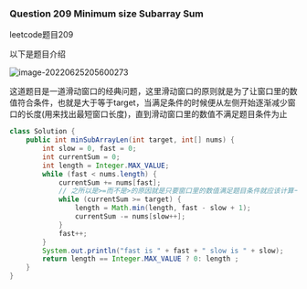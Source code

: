 ### Question 209 Minimum size Subarray Sum

leetcode题目209

以下是题目介绍

![image-20220625205600273](C:\Users\jason\AppData\Roaming\Typora\typora-user-images\image-20220625205600273.png)

这道题目是一道滑动窗口的经典问题，这里滑动窗口的原则就是为了让窗口里的数值符合条件，也就是大于等于target，当满足条件的时候便从左侧开始逐渐减少窗口的长度(用来找出最短窗口长度)，直到滑动窗口里的数值不满足题目条件为止



```java
class Solution {
    public int minSubArrayLen(int target, int[] nums) {
        int slow = 0, fast = 0;
        int currentSum = 0;
        int length = Integer.MAX_VALUE;
        while (fast < nums.length) {
            currentSum += nums[fast];
            // 之所以是>=而不是>的原因就是只要窗口里的数值满足题目条件就应该计算一次长度
            while (currentSum >= target) {
                length = Math.min(length, fast - slow + 1);
                currentSum -= nums[slow++];
            }
            fast++;
        }
        System.out.println("fast is " + fast + " slow is " + slow);
        return length == Integer.MAX_VALUE ? 0: length ;
    }
}
```











